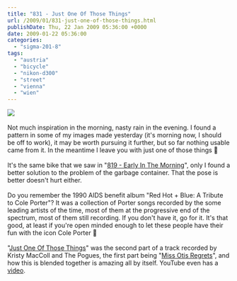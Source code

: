 ```yaml
---
title: "831 - Just One Of Those Things"
url: /2009/01/831-just-one-of-those-things.html
publishDate: Thu, 22 Jan 2009 05:36:00 +0000
date: 2009-01-22 05:36:00
categories: 
  - "sigma-201-8"
tags: 
  - "austria"
  - "bicycle"
  - "nikon-d300"
  - "street"
  - "vienna"
  - "wien"
---
```

<a href="https://d25zfm9zpd7gm5.cloudfront.net/1200x1200/2009/20090121_075527_ps.jpg" target="_blank"><img src="https://d25zfm9zpd7gm5.cloudfront.net/0600x0600/2009/20090121_075527_ps.jpg"/></a><br/><br/>Not much inspiration in the morning, nasty rain in the evening. I found a pattern in some of my images made yesterday (it's morning now, I should be off to work), it may be worth pursuing it further, but so far nothing usable came from it. In the meantime I leave you with just one of those things 🙂<br/><br/>It's the same bike that we saw in "<a href="/2009/01/819-early-in-morning.html" target="_blank">819 - Early In The Morning</a>", only I found a better solution to the problem of the garbage container. That the pose is better doesn't hurt either.<br/><br/> Do you remember the 1990 AIDS benefit album "Red Hot + Blue: A Tribute to Cole Porter"? It was a collection of Porter songs recorded by the some leading artists of the time, most of them at the progressive end of the spectrum, most of them still recording. If you don't have it, go for it. It's that good, at least if you're open minded enough to let these people have their fun with the icon Cole Porter 🙂<br/><br/>"<a href="http://www.lyricsmode.com/lyrics/p/pogues/just_one_of_those_things.html" target="_blank">Just One Of Those Things</a>" was the second part of a track recorded by Kristy MacColl and The Pogues, the first part being "<a href="http://www.lyricsmode.com/lyrics/p/pogues/miss_otis_regrets.html" target="_blank">Miss Otis Regrets</a>", and how this is blended together is amazing all by itself. YouTube even has a <a href="http://www.youtube.com/watch?v=EOX5ZVGlWqY&amp;feature=related" target="_blank">video</a>.
